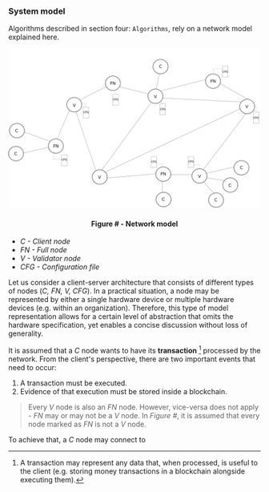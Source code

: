 ### System model

Algorithms described in section four: `Algorithms`, rely on a network model explained here.



![](https://github.com/lukamiletic95/papers/blob/master/images/fig1.png)
<div align='center'> 
	<h4>Figure # - Network model</h4>
</div>

* *C - Client node*
* *FN - Full node*
* *V - Validator node*
* *CFG - Configuration file*

Let us consider a client-server architecture that consists of different types of nodes (*C, FN, V, CFG*). In a practical situation, a node may be represented by either a single hardware device or multiple hardware devices (e.g. within an organization). Therefore, this type of model representation allows for a certain level of abstraction that omits the hardware specification, yet enables a concise discussion without loss of generality.

It is assumed that a *C* node wants to have its **transaction** [^1] processed by the network. From the client's perspective, there are two important events that need to occur:
1. A transaction must be executed.
2. Evidence of that execution must be stored inside a blockchain.

> Every *V* node is also an *FN* node. However, vice-versa does not apply - *FN* may or may not be a *V* node. In *Figure #*, it is assumed that every node marked as *FN* is not a *V* node.

To achieve that, a *C* node may connect to


[^1]: A transaction may represent any data that, when processed, is useful to the client (e.g. storing money transactions in a blockchain alongside executing them).


<!--stackedit_data:
eyJoaXN0b3J5IjpbOTg3OTA4OTIyLC00NDA2NTg1ODgsLTEyMT
YzODc5NjQsODM1NTk2MjAwLDMxNDM1MTU0MCwxNjk0NDYwMjY3
LDUyNzgyNDk1NiwtOTEwNTQ3NTcwLDYwMDU2ODk2MSwtMTA1OD
YxOTA3Myw0NzIxMDQ5OTMsMTExNTg3MzczMywtMTEwNzM3ODYw
MCw0NzA4NzY2MywtMTIzODA5NTM5Niw5NjAxMDQzODhdfQ==
-->